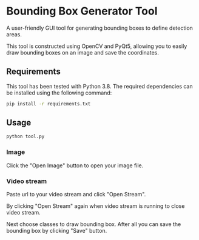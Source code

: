 # Bounding Box Generator Tool

A user-friendly GUI tool for generating bounding boxes to define detection areas.

This tool is constructed using OpenCV and PyQt5, allowing you to easily draw bounding boxes on an image and save the coordinates.

## Requirements

This tool has been tested with Python 3.8. The required dependencies can be installed using the following command:

```bash
pip install -r requirements.txt
```

## Usage
```bash
python tool.py
```

### Image
Click the "Open Image" button to open your image file.

### Video stream
Paste url to your video stream and click "Open Stream".

By clicking "Open Stream" again when video stream is running to close video stream.

Next choose classes to draw bounding box. After all you can save the bounding box by clicking "Save" button.
